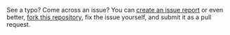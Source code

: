 <!-- markdownlint-disable MD041 -->
See a typo? Come across an issue? You can [create an issue report](https://github.com/SeanKilleen/seankilleen.github.io/issues/new) or even better, [fork this repository](https://github.com/SeanKilleen/seankilleen.github.io), fix the issue yourself, and submit it as a pull request.
<!-- markdownlint-enable MD041 -->
